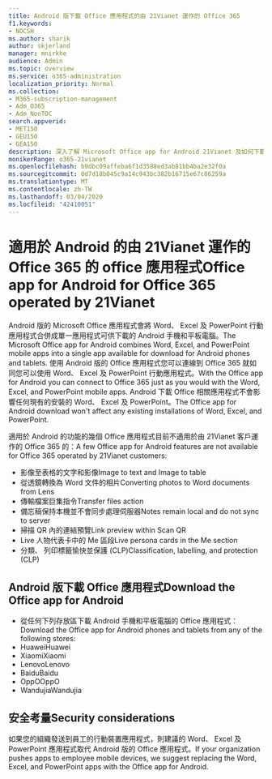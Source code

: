 ```yaml
---
title: Android 版下載 Office 應用程式的由 21Vianet 運作的 Office 365
f1.keywords:
- NOCSH
ms.author: sharik
author: skjerland
manager: mnirkhe
audience: Admin
ms.topic: overview
ms.service: o365-administration
localization_priority: Normal
ms.collection:
- M365-subscription-management
- Adm_O365
- Adm_NonTOC
search.appverid:
- MET150
- GEU150
- GEA150
description: 深入了解 Microsoft Office app for Android 21Vianet 及如何下載的客戶在中國由 21vianet 運作的 Office 365。
monikerRange: o365-21vianet
ms.openlocfilehash: b9dbc09affeba6f1d3588ed3ab81bb4ba2e32f0a
ms.sourcegitcommit: 0d7d18b045c9a14c943bc382b16715e67c86259a
ms.translationtype: MT
ms.contentlocale: zh-TW
ms.lasthandoff: 03/04/2020
ms.locfileid: "42410051"
---
```

# <a name="office-app-for-android-for-office-365-operated-by-21vianet"></a><span data-ttu-id="3b829-103">適用於 Android 的由 21Vianet 運作的 Office 365 的 office 應用程式</span><span class="sxs-lookup"><span data-stu-id="3b829-103">Office app for Android for Office 365 operated by 21Vianet</span></span>

<span data-ttu-id="3b829-104">Android 版的 Microsoft Office 應用程式會將 Word、 Excel 及 PowerPoint 行動應用程式合併成單一應用程式可供下載的 Android 手機和平板電腦。</span><span class="sxs-lookup"><span data-stu-id="3b829-104">The Microsoft Office app for Android combines Word, Excel, and PowerPoint mobile apps into a single app available for download for Android phones and tablets.</span></span> <span data-ttu-id="3b829-105">使用 Android 版的 Office 應用程式您可以連線到 Office 365 就如同您可以使用 Word、 Excel 及 PowerPoint 行動應用程式。</span><span class="sxs-lookup"><span data-stu-id="3b829-105">With the Office app for Android you can connect to Office 365 just as you would with the Word, Excel, and PowerPoint mobile apps.</span></span> <span data-ttu-id="3b829-106">Android 下載 Office 相關應用程式不會影響任何現有的安裝的 Word、 Excel 及 PowerPoint。</span><span class="sxs-lookup"><span data-stu-id="3b829-106">The Office app for Android download won't affect any existing installations of Word, Excel, and PowerPoint.</span></span>

<span data-ttu-id="3b829-107">適用於 Android 的功能的幾個 Office 應用程式目前不適用於由 21Vianet 客戶運作的 Office 365 的：</span><span class="sxs-lookup"><span data-stu-id="3b829-107">A few Office app for Android features are not available for Office 365 operated by 21Vianet customers:</span></span>

- <span data-ttu-id="3b829-108">影像至表格的文字和影像</span><span class="sxs-lookup"><span data-stu-id="3b829-108">Image to text and Image to table</span></span> 
- <span data-ttu-id="3b829-109">從透鏡轉換為 Word 文件的相片</span><span class="sxs-lookup"><span data-stu-id="3b829-109">Converting photos to Word documents from Lens</span></span> 
- <span data-ttu-id="3b829-110">傳輸檔案巨集指令</span><span class="sxs-lookup"><span data-stu-id="3b829-110">Transfer files action</span></span> 
- <span data-ttu-id="3b829-111">備忘稿保持本機並不會同步處理伺服器</span><span class="sxs-lookup"><span data-stu-id="3b829-111">Notes remain local and do not sync to server</span></span>
- <span data-ttu-id="3b829-112">掃描 QR 內的連結預覽</span><span class="sxs-lookup"><span data-stu-id="3b829-112">Link preview within Scan QR</span></span>
- <span data-ttu-id="3b829-113">Live 人物代表卡中的 Me 區段</span><span class="sxs-lookup"><span data-stu-id="3b829-113">Live persona cards in the Me section</span></span>
- <span data-ttu-id="3b829-114">分類、 列印標籤愉快並保護 (CLP)</span><span class="sxs-lookup"><span data-stu-id="3b829-114">Classification, labelling, and protection (CLP)</span></span>


## <a name="download-the-office-app-for-android"></a><span data-ttu-id="3b829-115">Android 版下載 Office 應用程式</span><span class="sxs-lookup"><span data-stu-id="3b829-115">Download the Office app for Android</span></span>

- <span data-ttu-id="3b829-116">從任何下列存放區下載 Android 手機和平板電腦的 Office 應用程式：</span><span class="sxs-lookup"><span data-stu-id="3b829-116">Download the Office app for Android phones and tablets from any of the following stores:</span></span>
- <span data-ttu-id="3b829-117">Huawei</span><span class="sxs-lookup"><span data-stu-id="3b829-117">Huawei</span></span>
- <span data-ttu-id="3b829-118">Xiaomi</span><span class="sxs-lookup"><span data-stu-id="3b829-118">Xiaomi</span></span>
- <span data-ttu-id="3b829-119">Lenovo</span><span class="sxs-lookup"><span data-stu-id="3b829-119">Lenovo</span></span>
- <span data-ttu-id="3b829-120">Baidu</span><span class="sxs-lookup"><span data-stu-id="3b829-120">Baidu</span></span>
- <span data-ttu-id="3b829-121">OppO</span><span class="sxs-lookup"><span data-stu-id="3b829-121">OppO</span></span>
- <span data-ttu-id="3b829-122">Wandujia</span><span class="sxs-lookup"><span data-stu-id="3b829-122">Wandujia</span></span>


## <a name="security-considerations"></a><span data-ttu-id="3b829-123">安全考量</span><span class="sxs-lookup"><span data-stu-id="3b829-123">Security considerations</span></span>

<span data-ttu-id="3b829-124">如果您的組織發送到員工的行動裝置應用程式，則建議的 Word、 Excel 及 PowerPoint 應用程式取代 Android 版的 Office 應用程式。</span><span class="sxs-lookup"><span data-stu-id="3b829-124">If your organization pushes apps to employee mobile devices, we suggest replacing the Word, Excel, and PowerPoint apps with the Office app for Android.</span></span>  


